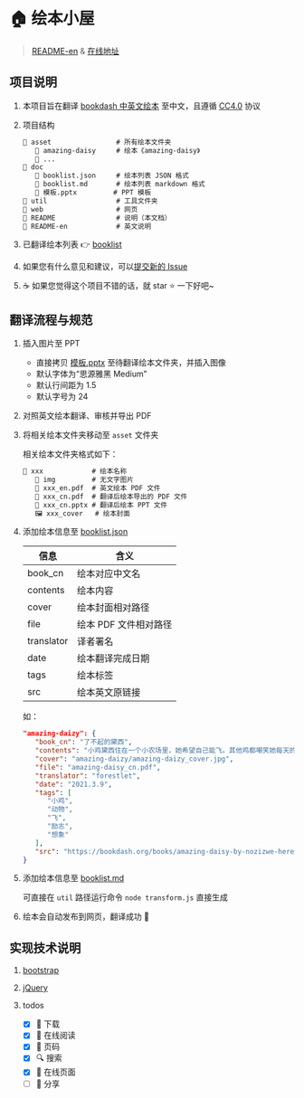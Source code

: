 # 🏠 绘本小屋

> [README-en](README-en.md) & [在线地址](https://forestlet.github.io/bookdash-cn)

## 项目说明

1. 本项目旨在翻译 [bookdash 中英文绘本](https://bookdash.org/books/?languages=en) 至中文，且遵循 [CC4.0](https://creativecommons.org/licenses/by/4.0/) 协议

2. 项目结构

   ```txt
   📂 asset                # 所有绘本文件夹
      📂 amazing-daisy     # 绘本《amazing-daisy》
      📂 ...
   📂 doc
      📄 booklist.json     # 绘本列表 JSON 格式
      📄 booklist.md       # 绘本列表 markdown 格式
      📄 模板.pptx         # PPT 模板
   📂 util                 # 工具文件夹
   📂 web                  # 网页
   📝 README               # 说明（本文档）
   📝 README-en            # 英文说明
   ```

3. 已翻译绘本列表 👉 [booklist](doc/booklist.md)

4. 如果您有什么意见和建议，可以[提交新的 Issue](https://github.com/forestlet/bookdash-cn/issues/new)

5. ☕ 如果您觉得这个项目不错的话，就 star ⭐ 一下好吧~

## 翻译流程与规范

1. 插入图片至 PPT

   - 直接拷贝 [模板.pptx](doc/模板.pptx) 至待翻译绘本文件夹，并插入图像
   - 默认字体为“思源雅黑 Medium”
   - 默认行间距为 1.5
   - 默认字号为 24

2. 对照英文绘本翻译、审核并导出 PDF

3. 将相关绘本文件夹移动至 `asset` 文件夹

   相关绘本文件夹格式如下：

   ```txt
   📂 xxx            # 绘本名称
      📂 img         # 无文字图片
      📄 xxx_en.pdf  # 英文绘本 PDF 文件
      📄 xxx_cn.pdf  # 翻译后绘本导出的 PDF 文件
      📃 xxx_cn.pptx # 翻译后绘本 PPT 文件
      🖼️ xxx_cover   # 绘本封面
   ```

4. 添加绘本信息至 [booklist.json](doc/booklist.json)

   | 信息       | 含义                  |
   | ---------- | --------------------- |
   | book_cn    | 绘本对应中文名        |
   | contents   | 绘本内容              |
   | cover      | 绘本封面相对路径      |
   | file       | 绘本 PDF 文件相对路径 |
   | translator | 译者署名              |
   | date       | 绘本翻译完成日期      |
   | tags       | 绘本标签              |
   | src        | 绘本英文原链接        |

   如：

   ```json
   "amazing-daizy": {
      "book_cn": "了不起的黛西",
      "contents": "小鸡黛西住在一个小农场里，她希望自己能飞。其他鸡都嘲笑她每天的飞行练习。但有一天，惊人的事情发生了……",
      "cover": "amazing-daizy/amazing-daizy_cover.jpg",
      "file": "amazing-daisy_cn.pdf",
      "translator": "forestlet",
      "date": "2021.3.9",
      "tags": [
         "小鸡",
         "动物",
         "飞",
         "励志",
         "想象"
      ],
      "src": "https://bookdash.org/books/amazing-daisy-by-nozizwe-herero-siya-masuku-and-leona-ingram/"
   }
   ```

5. 添加绘本信息至 [booklist.md](doc/booklist.md)

   可直接在 `util` 路径运行命令 `node transform.js` 直接生成

6. 绘本会自动发布到网页，翻译成功 🚀

## 实现技术说明

1. [bootstrap](https://getbootstrap.com/)

2. [jQuery](https://jquery.com/)

3. todos

   - [x] 💾 下载
   - [x] 🤲 在线阅读
   - [x] 📖 页码
   - [x] 🔍 搜索
   - [x] 🚀 在线页面
   - [ ] 🐾 分享
